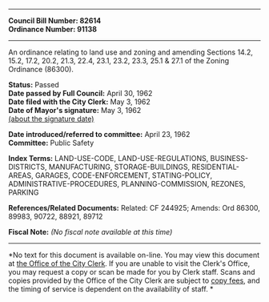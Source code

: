 * * * * *  
  
**Council Bill Number: [](#h0)[](#h2)82614**   
**Ordinance Number: 91138**  
  
* * * * *  
  
An ordinance relating to land use and zoning and amending Sections 14.2, 15.2, 17.2, 20.2, 21.3, 22.4, 23.1, 23.2, 23.3, 25.1 & 27.1 of the Zoning Ordinance (86300).  
  
**Status:** Passed   
**Date passed by Full Council:** April 30, 1962   
**Date filed with the City Clerk:** May 3, 1962   
**Date of Mayor's signature:** May 3, 1962   
[(about the signature date)](/~public/approvaldate.htm)   
  
  
**Date introduced/referred to committee:** April 23, 1962   
**Committee:** Public Safety   
  
**Index Terms:** LAND-USE-CODE, LAND-USE-REGULATIONS, BUSINESS-DISTRICTS, MANUFACTURING, STORAGE-BUILDINGS, RESIDENTIAL-AREAS, GARAGES, CODE-ENFORCEMENT, STATING-POLICY, ADMINISTRATIVE-PROCEDURES, PLANNING-COMMISSION, REZONES, PARKING  
  
**References/Related Documents:** Related: CF 244925; Amends: Ord 86300, 89983, 90722, 88921, 89712  
  
**Fiscal Note:** *(No fiscal note available at this time)*  
  
* * * * *  
  
*No text for this document is available on-line. You may view this document at [the Office of the City Clerk](http://www.seattle.gov/leg/clerk/contactUs.htm). If you are unable to visit the Clerk's Office, you may request a copy or scan be made for you by Clerk staff. Scans and copies provided by the Office of the City Clerk are subject to [copy fees](http://clerk.seattle.gov/~public/clerkfees.htm), and the timing of service is dependent on the availability of staff. *  
  
  
